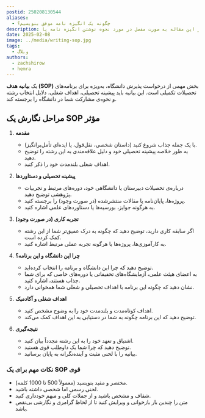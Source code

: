 ```yaml
---
postid: 250208130544
aliases:
  - چگونه یک انگیزه نامه موفق بنویسیم؟
description: در این مقاله به صورت مفصل در مورد نحوه نوشتن انگیزه نامه یا statement of purpose (SOP) می پردازیم
date: 2025-02-08
image: ../media/writing-sop.jpg
tags:
  - وبلاگ
authors:
  - zachshirow
  - hemra
---
```



یک **بیانیه هدف (SOP)** بخش مهمی از درخواست پذیرش دانشگاه، به‌ویژه برای برنامه‌های تحصیلات تکمیلی است. این بیانیه باید پیشینه تحصیلی، اهداف شغلی، دلایل انتخاب رشته و نحوه‌ی مشارکت شما در دانشگاه را برجسته کند.

## مراحل نگارش یک SOP مؤثر

1. **مقدمه**

   - با یک جمله جذاب شروع کنید (داستان شخصی، نقل‌قول، یا ایده‌ای تأمل‌برانگیز).
   - به طور خلاصه پیشینه تحصیلی خود و دلیل علاقه‌مندی به این رشته را توضیح دهید.
   - اهداف شغلی بلندمدت خود را ذکر کنید.

2. **پیشینه تحصیلی و دستاوردها**
   
   - درباره‌ی تحصیلات دبیرستان یا دانشگاهی خود، دوره‌های مرتبط و تجربیات پژوهشی توضیح دهید.
   - پروژه‌ها، پایان‌نامه یا مقالات منتشرشده (در صورت وجود) را برجسته کنید.
   - به هرگونه جوایز، بورسیه‌ها یا دستاوردهای علمی اشاره کنید.

3. **تجربه کاری (در صورت وجود)**
   
   - اگر سابقه کاری دارید، توضیح دهید که چگونه به درک عمیق‌تر شما از این رشته کمک کرده است.
   - به کارآموزی‌ها، پروژه‌ها یا هرگونه تجربه عملی مرتبط اشاره کنید.
   
4. **چرا این دانشگاه و این برنامه؟**
   
   - توضیح دهید که چرا این دانشگاه و برنامه را انتخاب کرده‌اید.
   - به اعضای هیئت علمی، آزمایشگاه‌های تحقیقاتی یا دوره‌های خاصی که برای شما جذاب هستند، اشاره کنید.
   - نشان دهید که چگونه این برنامه با اهداف تحصیلی و شغلی شما همخوانی دارد.

5. **اهداف شغلی و آکادمیک**
   
   - اهداف کوتاه‌مدت و بلندمدت خود را به وضوح مشخص کنید.
   - توضیح دهید که این برنامه چگونه به شما در دستیابی به این اهداف کمک می‌کند.

6. **نتیجه‌گیری**
   
   - اشتیاق و تعهد خود را به این رشته مجدداً بیان کنید.
   - توضیح دهید که چرا شما یک داوطلب قوی هستید.
   - بیانیه را با لحنی مثبت و آینده‌نگرانه به پایان برسانید.

### **نکات مهم برای یک SOP قوی**

- مختصر و مفید بنویسید (معمولاً 500 تا 1000 کلمه).  
- لحنی رسمی اما شخصی داشته باشید.  
- شفاف و مشخص باشید و از جملات کلی و مبهم خودداری کنید.  
- متن را چندین بار بازخوانی و ویرایش کنید تا از لحاظ گرامری و نگارشی بی‌نقص باشد.

